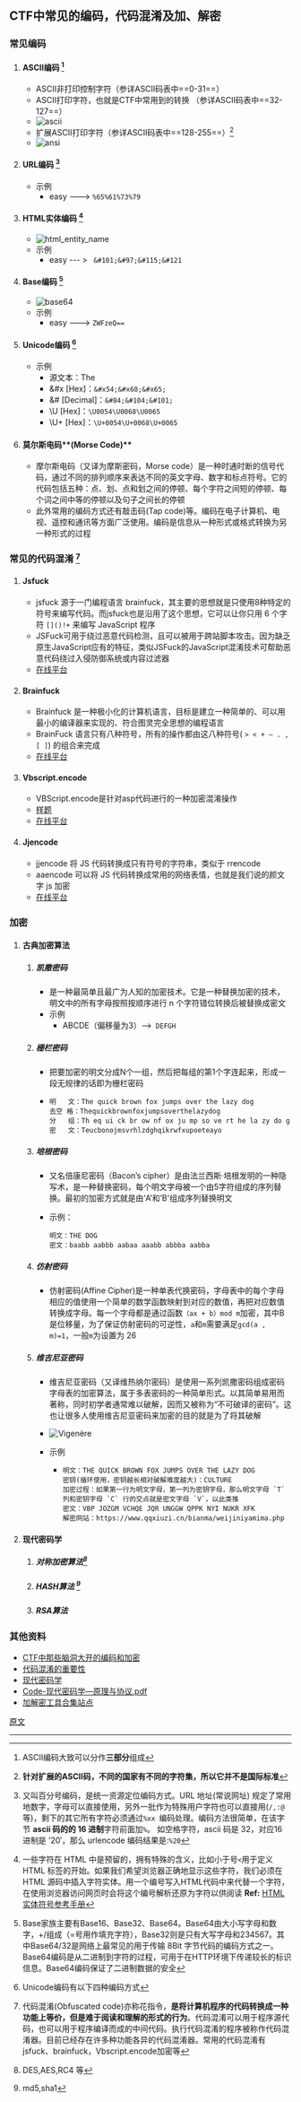 ## CTF中常见的编码，代码混淆及加、解密

### 常见编码

1. #### ASCII编码 [^1]

   - ASCII非打印控制字符（参详ASCII码表中==0-31==）
   - ASCII打印字符，也就是CTF中常用到的转换 （参详ASCII码表中==32-127==）
   - ![ascii](../src/ascii.png)
   - 扩展ASCII打印字符（参详ASCII码表中==128-255==）[^7]
   - ![ansi](../src/ansi.png)
2. #### URL编码 [^2]

   - 示例
     - easy ---> `%65%61%73%79`
3. #### HTML实体编码 [^3]

   - ![html_entity_name](../src/html_entity_name.png)
   - 示例
     - easy  --- >  ` &#101;&#97;&#115;&#121`
4. #### Base编码 [^4]

   - ![base64](../src/base64_encode.png)
   - 示例
     - easy ---> `ZWFzeQ==`
5. #### Unicode编码 [^5]

   - 示例
     - 源文本：The
     - &#x [Hex]：`&#x54;&#x68;&#x65;` 
     - &# [Decimal]：`&#84;&#104;&#101;`
     - \U [Hex]：`\U0054\U0068\U0065`
     - \U+ [Hex]：`\U+0054\U+0068\U+0065`
6. #### 莫尔斯电码**(Morse Code)**

   - 摩尔斯电码（又译为摩斯密码，Morse code）是一种时通时断的信号代码，通过不同的排列顺序来表达不同的英文字母、数字和标点符号。它的代码包括五种：点、划、点和划之间的停顿、每个字符之间短的停顿、每个词之间中等的停顿以及句子之间长的停顿
   - 此外常用的编码方式还有敲击码(Tap code)等。编码在电子计算机、电视、遥控和通讯等方面广泛使用。编码是信息从一种形式或格式转换为另一种形式的过程

### 常见的代码混淆 [^6]

1. #### Jsfuck

   -   jsfuck 源于一门编程语言 brainfuck，其主要的思想就是只使用8种特定的符号来编写代码。而jsfuck也是沿用了这个思想，它可以让你只用 6 个字符 `[]()!+` 来编写 JavaScript 程序
   - JSFuck可用于绕过恶意代码检测，且可以被用于跨站脚本攻击。因为缺乏原生JavaScript应有的特征，类似JSFuck的JavaScript混淆技术可帮助恶意代码绕过入侵防御系统或内容过滤器
   -   [在线平台](http://utf-8.jp/public/jsfuck.html)
2. #### Brainfuck

   -  Brainfuck 是一种极小化的计算机语言，目标是建立一种简单的、可以用最小的编译器来实现的、符合图灵完全思想的编程语言
   - BrainFuck 语言只有八种符号，所有的操作都由这八种符号( `> < + – . , [ ]`) 的组合来完成
   - [在线平台](https://www.splitbrain.org/services/ook)
3. #### Vbscript.encode

   -  VBScript.encode是针对asp代码进行的一种加密混淆操作
   -  [样题](http://ctf5.shiyanbar.com:8080/aspencode/)
   -  [在线平台](http://adophper.com/encode.html)
4. #### Jjencode

   - jjencode 将 JS 代码转换成只有符号的字符串，类似于 rrencode
   - aaencode 可以将 JS 代码转换成常用的网络表情，也就是我们说的颜文字 js 加密
   - [在线平台](http://utf-8.jp/public/aaencode.html)

### 加密

1. #### 古典加密算法

   1. ##### 凯撒密码

      - 是一种最简单且最广为人知的加密技术。它是一种替换加密的技术，明文中的所有字母按照按顺序进行 n 个字符错位转换后被替换成密文
      - 示例
        - ABCDE（偏移量为3）-->` DEFGH`

   2. ##### 栅栏密码

      -  把要加密的明文分成N个一组，然后把每组的第1个字连起来，形成一段无规律的话即为栅栏密码

      - ```
        明   文：The quick brown fox jumps over the lazy dog
        去空 格：Thequickbrownfoxjumpsoverthelazydog
        分   组：Th eq ui ck br ow nf ox ju mp so ve rt he la zy do g
        密   文：Teucbonojmsvrhlzdghqikrwfxupoeteayo
        ```

   3. ##### 培根密码

      - 又名倍康尼密码（Bacon’s cipher）是由法兰西斯·培根发明的一种隐写术，是一种替换密码，每个明文字母被一个由5字符组成的序列替换。最初的加密方式就是由‘A’和’B'组成序列替换明文

      - 示例：

        ```
        明文：THE DOG
        密文：baabb aabbb aabaa aaabb abbba aabba
        ```

   4. ##### 仿射密码

      - 仿射密码(Affine Cipher)是一种单表代换密码，字母表中的每个字母相应的值使用一个简单的数学函数映射到对应的数值，再把对应数值转换成字母。每一个字母都是通过函数`（ax + b）mod m`加密，其中B是位移量，为了保证仿射密码的可逆性，`a`和`m`需要满足`gcd(a , m)=1`，一般`m`为设置为 26

   5. ##### 维吉尼亚密码

      - 维吉尼亚密码（又译维热纳尔密码）是使用一系列凯撒密码组成密码字母表的加密算法，属于多表密码的一种简单形式。以其简单易用而著称，同时初学者通常难以破解，因而又被称为“不可破译的密码”。这也让很多人使用维吉尼亚密码来加密的目的就是为了将其破解

      - ![Vigenère](../src/Vigenère.png)

      - 示例

        - ```
          明文：THE QUICK BROWN FOX JUMPS OVER THE LAZY DOG
          密钥(循环使用，密钥越长相对破解难度越大)：CULTURE
          加密过程：如果第一行为明文字母，第一列为密钥字母，那么明文字母 `T` 列和密钥字母 `C` 行的交点就是密文字母 `V`，以此类推
          密文：VBP JOZGM VCHQE JQR UNGGW QPPK NYI NUKR XFK
          解密网站：https://www.qqxiuzi.cn/bianma/weijiniyamima.php
          ```

          

2. #### 现代密码学

   1. ##### 对称加密算法[^8]

   2. ##### HASH算法 [^9]

   3. ##### RSA算法

### 其他资料

-  [CTF中那些脑洞大开的编码和加密]( https://www.cnblogs.com/daban/p/5680451.html)
- [代码混淆的重要性](https://www.jdon.com/50072)
- [现代密码学]( https://www.cnblogs.com/WittPeng/p/8978737.html)
- [Code-现代密码学—原理与协议.pdf](archive.keyllo.com/L-编程/Code-现代密码学—原理与协议.pdf)
- [加解密工具合集站点](http://ctf.ssleye.com/)

[原文](https://www.freebuf.com/column/202057.html)

---

[^1]: ASCII编码大致可以分作**三部分**组成
[^2]: 又叫百分号编码，是统一资源定位编码方式。URL 地址(常说网址) 规定了常用地数字，字母可以直接使用，另外一批作为特殊用户字符也可以直接用(`/,:@`等)，剩下的其它所有字符必须通过`%xx `编码处理。编码方法很简单，在该字节 **ascii 码的的 16 进制**字符前面加`%`。 如空格字符，ascii 码是 32，对应16 进制是 ’20′，那么 urlencode 编码结果是:`%20`
[^3]: 一些字符在 HTML 中是预留的，拥有特殊的含义，比如小于号`<`用于定义 HTML 标签的开始。如果我们希望浏览器正确地显示这些字符，我们必须在 HTML 源码中插入字符实体。用一个编号写入HTML代码中来代替一个字符，在使用浏览器访问网页时会将这个编号解析还原为字符以供阅读 **Ref:** [HTML 实体符号参考手册](http://www.w3school.com.cn/tags/html_ref_entities.html)
[^4]: Base家族主要有Base16、Base32、Base64。Base64由大小写字母和数字，+/组成（=号用作填充字符），Base32则是只有大写字母和234567。其中Base64/32是网络上最常见的用于传输 8Bit 字节代码的编码方式之一。Base64编码是从二进制到字符的过程，可用于在HTTP环境下传递较长的标识信息。Base64编码保证了二进制数据的安全
[^5]: Unicode编码有以下四种编码方式
[^6]: 代码混淆(Obfuscated code)亦称花指令，**是将计算机程序的代码转换成一种功能上等价，但是难于阅读和理解的形式的行为**。代码混淆可以用于程序源代码，也可以用于程序编译而成的中间代码。执行代码混淆的程序被称作代码混淆器。目前已经存在许多种功能各异的代码混淆器。常用的代码混淆有jsfuck、brainfuck，Vbscript.encode加密等
[^7]: **针对扩展的ASCII码，不同的国家有不同的字符集，所以它并不是国际标准**
[^8]: DES,AES,RC4 等
[^9]: md5,sha1